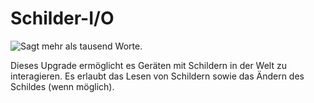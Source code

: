 # Schilder-I/O

![Sagt mehr als tausend Worte.](oredict:oc:signUpgrade)

Dieses Upgrade ermöglicht es Geräten mit Schildern in der Welt zu interagieren. Es erlaubt das Lesen von Schildern sowie das Ändern des Schildes (wenn möglich).
